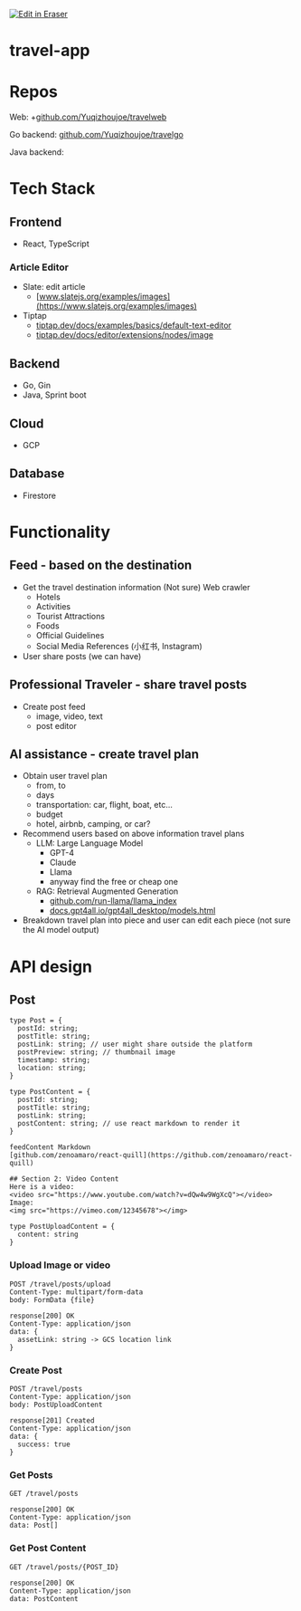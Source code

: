 <p><a target="_blank" href="https://app.eraser.io/workspace/msyd9SQo08JUWQItKwPb" id="edit-in-eraser-github-link"><img alt="Edit in Eraser" src="https://firebasestorage.googleapis.com/v0/b/second-petal-295822.appspot.com/o/images%2Fgithub%2FOpen%20in%20Eraser.svg?alt=media&amp;token=968381c8-a7e7-472a-8ed6-4a6626da5501"></a></p>

# travel-app
# Repos
Web: +[﻿github.com/Yuqizhoujoe/travelweb](https://github.com/Yuqizhoujoe/travelweb) 

Go backend: [﻿github.com/Yuqizhoujoe/travelgo](https://github.com/Yuqizhoujoe/travelgo) 

Java backend: 

# Tech Stack
## Frontend
- React, TypeScript
### Article Editor
- Slate: edit article
    - [﻿www.slatejs.org/examples/images](https://www.slatejs.org/examples/images) 
- Tiptap 
    - [﻿tiptap.dev/docs/examples/basics/default-text-editor](https://tiptap.dev/docs/examples/basics/default-text-editor) 
    - [﻿tiptap.dev/docs/editor/extensions/nodes/image](https://tiptap.dev/docs/editor/extensions/nodes/image) 
## Backend
- Go, Gin
- Java, Sprint boot
## Cloud
- GCP
## Database
- Firestore
# Functionality
## Feed - based on the destination
- Get the travel destination information (Not sure) Web crawler
    - Hotels
    - Activities
    - Tourist Attractions
    - Foods
    - Official Guidelines
    - Social Media References (小红书, Instagram)
- User share posts (we can have)
## Professional Traveler - share travel posts
- Create post feed
    - image, video, text
    - post editor
## AI assistance - create travel plan
- Obtain user travel plan 
    - from, to 
    - days
    - transportation: car, flight, boat, etc...
    - budget
    - hotel, airbnb, camping, or car?
- Recommend users based on above information travel plans
    - LLM: Large Language Model
        - GPT-4
        - Claude
        - Llama
        - anyway find the free or cheap one
    - RAG: Retrieval Augmented Generation
        - [﻿github.com/run-llama/llama_index](https://github.com/run-llama/llama_index)  
        - [﻿docs.gpt4all.io/gpt4all_desktop/models.html](https://docs.gpt4all.io/gpt4all_desktop/models.html) 
- Breakdown travel plan into piece and user can edit each piece (not sure the AI model output)
# API design
## Post
```
type Post = {
  postId: string;
  postTitle: string;
  postLink: string; // user might share outside the platform
  postPreview: string; // thumbnail image
  timestamp: string;
  location: string;  
}
```
```
type PostContent = {
  postId: string;
  postTitle: string;
  postLink: string;
  postContent: string; // use react markdown to render it
}

feedContent Markdown
[﻿github.com/zenoamaro/react-quill](https://github.com/zenoamaro/react-quill)

## Section 2: Video Content
Here is a video:
<video src="https://www.youtube.com/watch?v=dQw4w9WgXcQ"></video>
Image: 
<img src="https://vimeo.com/12345678"></img>
```
```
type PostUploadContent = {
  content: string
}
```
### Upload Image or video
```
POST /travel/posts/upload
Content-Type: multipart/form-data
body: FormData {file}

response[200] OK
Content-Type: application/json
data: {
  assetLink: string -> GCS location link 
}
```
### Create Post
```
POST /travel/posts 
Content-Type: application/json
body: PostUploadContent

response[201] Created
Content-Type: application/json
data: {
  success: true
}
```
### Get Posts
```
GET /travel/posts

response[200] OK
Content-Type: application/json
data: Post[]
```
### Get Post Content
```
GET /travel/posts/{POST_ID}

response[200] OK
Content-Type: application/json
data: PostContent
```




<!--- Eraser file: https://app.eraser.io/workspace/msyd9SQo08JUWQItKwPb --->